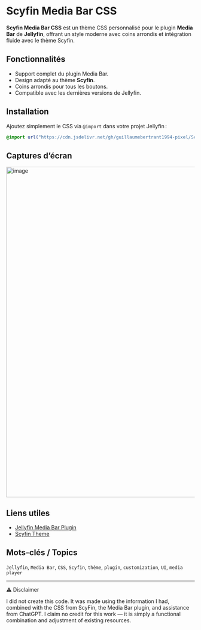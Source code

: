 # Scyfin Media Bar CSS

**Scyfin Media Bar CSS** est un thème CSS personnalisé pour le plugin **Media Bar** de **Jellyfin**, offrant un style moderne avec coins arrondis et intégration fluide avec le thème Scyfin.

## Fonctionnalités

* Support complet du plugin Media Bar.
* Design adapté au thème **Scyfin**.
* Coins arrondis pour tous les boutons.
* Compatible avec les dernières versions de Jellyfin.

## Installation

Ajoutez simplement le CSS via `@import` dans votre projet Jellyfin :

```css
@import url("https://cdn.jsdelivr.net/gh/guillaumebertrant1994-pixel/Scyfin-media-bar@main/scyfinmediabar.css");
```

## Captures d’écran

<img width="1848" height="882" alt="image" src="https://github.com/user-attachments/assets/e5be0582-ab73-4b7d-9a6f-e02c8fc2bbd4" />

## Liens utiles

* [Jellyfin Media Bar Plugin]([https://jellyfin.org](https://github.com/IAmParadox27/jellyfin-plugin-media-bar))
* [Scyfin Theme]([https://github.com/scyfin](https://github.com/loof2736/scyfin))

## Mots-clés / Topics

`Jellyfin`, `Media Bar`, `CSS`, `Scyfin`, `thème`, `plugin`, `customization`, `UI`, `media player`

---

⚠️ Disclaimer

I did not create this code.
It was made using the information I had, combined with the CSS from ScyFin, the Media Bar plugin, and assistance from ChatGPT.
I claim no credit for this work — it is simply a functional combination and adjustment of existing resources.
